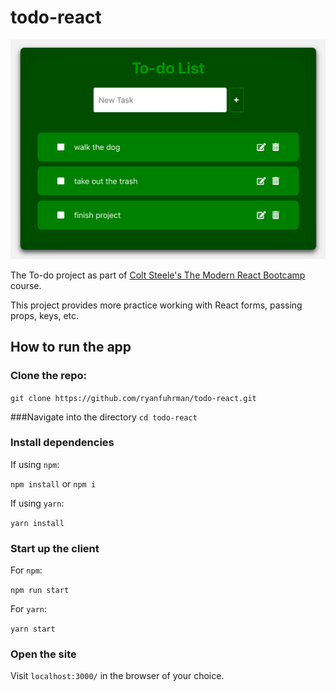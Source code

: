 # todo-react

![](img/appScreenshot.png)

The To-do project as part of [Colt Steele's The Modern React Bootcamp](https://www.udemy.com/modern-react-bootcamp/) course.

This project provides more practice working with React forms, passing props, keys, etc.

## How to run the app

### Clone the repo:

`git clone https://github.com/ryanfuhrman/todo-react.git`

###Navigate into the directory `cd todo-react`

### Install dependencies

If using `npm`:

`npm install` or `npm i`

If using `yarn`:

`yarn install`

### Start up the client

For `npm`:

`npm run start`

For `yarn`:

`yarn start`

### Open the site

Visit `localhost:3000/` in the browser of your choice.
